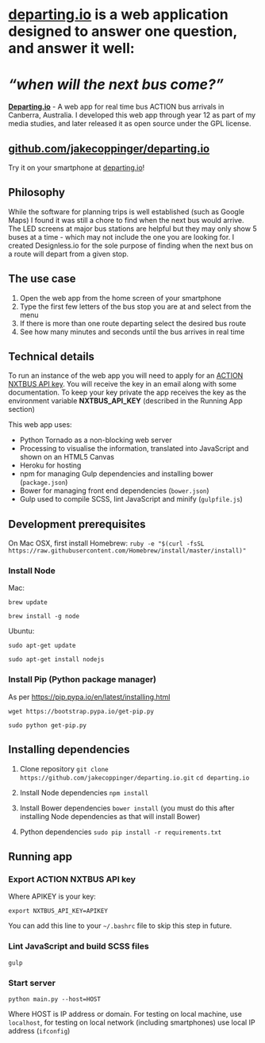 # **[departing.io](http://www.departing.io)** is a web application designed to answer one question, and answer it well:
# *“when will the next bus come?”* 




[**Departing.io**](http://www.departing.io) - A web app for real time bus ACTION bus arrivals in Canberra, Australia. I developed this web app through year 12 as part of my media studies, and later released it as open source under the GPL license.

## [github.com/jakecoppinger/departing.io](https://github.com/jakecoppinger/departing.io)


Try it on your smartphone at [departing.io](http://www.departing.io)!

Philosophy
----------
While the software for planning trips is well established (such as Google Maps) I found it was still a chore to find when the next bus would arrive. The LED screens at major bus stations are helpful but they may only show 5 buses at a time - which may not include the one you are looking for. I created Designless.io for the sole purpose of finding when the next bus on a route will depart from a given stop.

The use case
------------
1. Open the web app from the home screen of your smartphone
2. Type the first few letters of the bus stop you are at and select from the menu
3. If there is more than one route departing select the desired bus route
4. See how many minutes and seconds until the bus arrives in real time

Technical details
-----------------

To run an instance of the web app you will need to apply for an [ACTION NXTBUS API key](https://www.action.act.gov.au/rider_Info/apps/nxtbus-data-feed-registration-form). You will receive the key in an email along with some documentation. To keep your key private the app receives the key as the environment variable **NXTBUS\_API\_KEY** (described in the Running App section)

This web app uses:

- Python Tornado as a non-blocking web server
- Processing to visualise the information, translated into JavaScript and shown on an HTML5 Canvas
- Heroku for hosting
- npm for managing Gulp dependencies and installing bower (`package.json`)
- Bower for managing front end dependencies (`bower.json`)
- Gulp used to compile SCSS, lint JavaScript and minify (`gulpfile.js`)

Development prerequisites
-------------------------
On Mac OSX, first install Homebrew:
`ruby -e "$(curl -fsSL https://raw.githubusercontent.com/Homebrew/install/master/install)"`

### Install Node
Mac:

`brew update`

`brew install -g node`

Ubuntu:

`sudo apt-get update`

`sudo apt-get install nodejs`

### Install Pip (Python package manager)

As per https://pip.pypa.io/en/latest/installing.html

`wget https://bootstrap.pypa.io/get-pip.py`

`sudo python get-pip.py`

Installing dependencies
---------------

1. Clone repository
`git clone https://github.com/jakecoppinger/departing.io.git`
`cd departing.io`

2. Install Node dependencies
`npm install`

3. Install Bower dependencies
`bower install`
(you must do this after installing Node dependencies as that will install Bower)

4. Python dependencies
`sudo pip install -r requirements.txt`

Running app
-----------

### Export ACTION NXTBUS API key

Where APIKEY is your key:

`export NXTBUS_API_KEY=APIKEY`

You can add this line to your `~/.bashrc` file to skip this step in future.

### Lint JavaScript and build SCSS files
`gulp`

### Start server 

`python main.py --host=HOST`

Where HOST is IP address or domain. For testing on local machine, use `localhost`, for testing on local network (including smartphones) use local IP address (`ifconfig`)